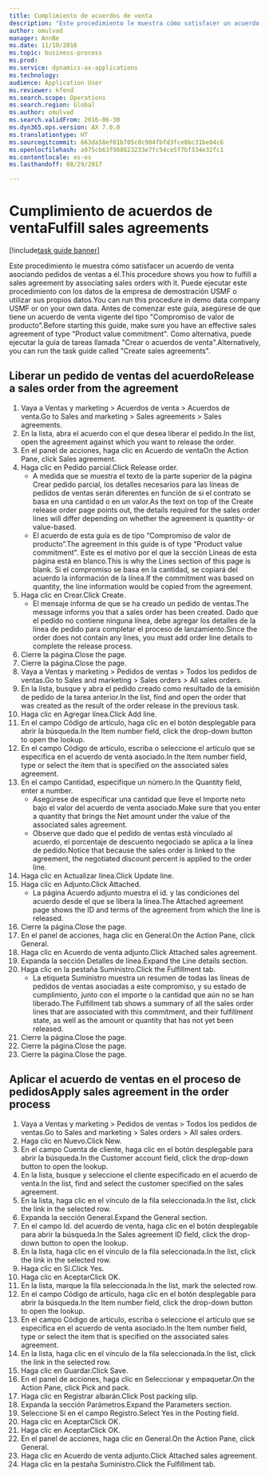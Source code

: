 ```yaml
--- 
title: Cumplimiento de acuerdos de venta
description: "Este procedimiento le muestra cómo satisfacer un acuerdo de venta asociando pedidos de ventas a él."
author: omulvad
manager: AnnBe
ms.date: 11/10/2016
ms.topic: business-process
ms.prod: 
ms.service: dynamics-ax-applications
ms.technology: 
audience: Application User
ms.reviewer: kfend
ms.search.scope: Operations
ms.search.region: Global
ms.author: omulvad
ms.search.validFrom: 2016-06-30
ms.dyn365.ops.version: AX 7.0.0
ms.translationtype: HT
ms.sourcegitcommit: 663da58ef01b705c0c984fbfd3fce8bc31be04c6
ms.openlocfilehash: a975cb63f988823233e7fc54ce5f7bf334e32fc1
ms.contentlocale: es-es
ms.lasthandoff: 08/29/2017

---
```

# <a name="fulfill-sales-agreements"></a><span data-ttu-id="65142-103">Cumplimiento de acuerdos de venta</span><span class="sxs-lookup"><span data-stu-id="65142-103">Fulfill sales agreements</span></span>

[!include[task guide banner](../../includes/task-guide-banner.md)]

<span data-ttu-id="65142-104">Este procedimiento le muestra cómo satisfacer un acuerdo de venta asociando pedidos de ventas a él.</span><span class="sxs-lookup"><span data-stu-id="65142-104">This procedure shows you how to fulfill a sales agreement by associating sales orders with it.</span></span> <span data-ttu-id="65142-105">Puede ejecutar este procedimiento con los datos de la empresa de demostración USMF o utilizar sus propios datos.</span><span class="sxs-lookup"><span data-stu-id="65142-105">You can run this procedure in demo data company USMF or on your own data.</span></span> <span data-ttu-id="65142-106">Antes de comenzar este guía, asegúrese de que tiene un acuerdo de venta vigente del tipo "Compromiso de valor de producto".</span><span class="sxs-lookup"><span data-stu-id="65142-106">Before starting this guide, make sure you have an effective sales agreement of type "Product value commitment".</span></span> <span data-ttu-id="65142-107">Como alternativa, puede ejecutar la guía de tareas llamada "Crear o acuerdos de venta".</span><span class="sxs-lookup"><span data-stu-id="65142-107">Alternatively, you can run the task guide called "Create sales agreements".</span></span>  




## <a name="release-a-sales-order-from-the-agreement"></a><span data-ttu-id="65142-108">Liberar un pedido de ventas del acuerdo</span><span class="sxs-lookup"><span data-stu-id="65142-108">Release a sales order from the agreement</span></span>
1. <span data-ttu-id="65142-109">Vaya a Ventas y marketing > Acuerdos de venta > Acuerdos de venta.</span><span class="sxs-lookup"><span data-stu-id="65142-109">Go to Sales and marketing > Sales agreements > Sales agreements.</span></span>
2. <span data-ttu-id="65142-110">En la lista, abra el acuerdo con el que desea liberar el pedido.</span><span class="sxs-lookup"><span data-stu-id="65142-110">In the list, open the agreement against which you want to release the order.</span></span>
3. <span data-ttu-id="65142-111">En el panel de acciones, haga clic en Acuerdo de venta</span><span class="sxs-lookup"><span data-stu-id="65142-111">On the Action Pane, click Sales agreement.</span></span>
4. <span data-ttu-id="65142-112">Haga clic en Pedido parcial.</span><span class="sxs-lookup"><span data-stu-id="65142-112">Click Release order.</span></span>
    * <span data-ttu-id="65142-113">A medida que se muestra el texto de la parte superior de la página Crear pedido parcial, los detalles necesarios para las líneas de pedidos de ventas serán diferentes en función de si el contrato se basa en una cantidad o en un valor.</span><span class="sxs-lookup"><span data-stu-id="65142-113">As the text on top of the  Create release order page points out, the details required for the sales order lines will differ depending on whether the agreement is quantity- or value-based.</span></span>  
    * <span data-ttu-id="65142-114">El acuerdo de esta guía es de tipo “Compromiso de valor de producto”.</span><span class="sxs-lookup"><span data-stu-id="65142-114">The agreement in this guide is of type "Product value commitment".</span></span> <span data-ttu-id="65142-115">Este es el motivo por el que la sección Líneas de esta página está en blanco.</span><span class="sxs-lookup"><span data-stu-id="65142-115">This is why the Lines section of this page is blank.</span></span> <span data-ttu-id="65142-116">Si el compromiso se basa en la cantidad, se copiará del acuerdo la información de la línea.</span><span class="sxs-lookup"><span data-stu-id="65142-116">If the commitment was based on quantity, the line information would be copied from the agreement.</span></span>  
5. <span data-ttu-id="65142-117">Haga clic en Crear.</span><span class="sxs-lookup"><span data-stu-id="65142-117">Click Create.</span></span>
    * <span data-ttu-id="65142-118">El mensaje informa de que se ha creado un pedido de ventas.</span><span class="sxs-lookup"><span data-stu-id="65142-118">The message informs you that a sales order has been created.</span></span> <span data-ttu-id="65142-119">Dado que el pedido no contiene ninguna línea, debe agregar los detalles de la línea de pedido para completar el proceso de lanzamiento.</span><span class="sxs-lookup"><span data-stu-id="65142-119">Since the order does not contain any lines, you must add order line details to complete the release process.</span></span>   
6. <span data-ttu-id="65142-120">Cierre la página.</span><span class="sxs-lookup"><span data-stu-id="65142-120">Close the page.</span></span>
7. <span data-ttu-id="65142-121">Cierre la página.</span><span class="sxs-lookup"><span data-stu-id="65142-121">Close the page.</span></span>
8. <span data-ttu-id="65142-122">Vaya a Ventas y marketing > Pedidos de ventas > Todos los pedidos de ventas.</span><span class="sxs-lookup"><span data-stu-id="65142-122">Go to Sales and marketing > Sales orders > All sales orders.</span></span>
9. <span data-ttu-id="65142-123">En la lista, busque y abra el pedido creado como resultado de la emisión de pedido de la tarea anterior.</span><span class="sxs-lookup"><span data-stu-id="65142-123">In the list, find and open the order that was created as the result of the order release in the previous task.</span></span>
10. <span data-ttu-id="65142-124">Haga clic en Agregar línea.</span><span class="sxs-lookup"><span data-stu-id="65142-124">Click Add line.</span></span>
11. <span data-ttu-id="65142-125">En el campo Código de artículo, haga clic en el botón desplegable para abrir la búsqueda.</span><span class="sxs-lookup"><span data-stu-id="65142-125">In the Item number field, click the drop-down button to open the lookup.</span></span>
12. <span data-ttu-id="65142-126">En el campo Código de artículo, escriba o seleccione el artículo que se especifica en el acuerdo de venta asociado.</span><span class="sxs-lookup"><span data-stu-id="65142-126">In the Item number field, type or select the item that is specified on the associated sales agreement.</span></span>
13. <span data-ttu-id="65142-127">En el campo Cantidad, especifique un número.</span><span class="sxs-lookup"><span data-stu-id="65142-127">In the Quantity field, enter a number.</span></span>
    * <span data-ttu-id="65142-128">Asegúrese de especificar una cantidad que lleve el Importe neto bajo el valor del acuerdo de venta asociado.</span><span class="sxs-lookup"><span data-stu-id="65142-128">Make sure that you enter a quantity that brings the Net amount under the value of the associated sales agreement.</span></span>  
    * <span data-ttu-id="65142-129">Observe que dado que el pedido de ventas está vinculado al acuerdo, el porcentaje de descuento negociado se aplica a la línea de pedido.</span><span class="sxs-lookup"><span data-stu-id="65142-129">Notice that because the sales order is linked to the agreement, the negotiated discount percent is applied to the order line.</span></span>  
14. <span data-ttu-id="65142-130">Haga clic en Actualizar línea.</span><span class="sxs-lookup"><span data-stu-id="65142-130">Click Update line.</span></span>
15. <span data-ttu-id="65142-131">Haga clic en Adjunto.</span><span class="sxs-lookup"><span data-stu-id="65142-131">Click Attached.</span></span>
    * <span data-ttu-id="65142-132">La página Acuerdo adjunto muestra el id. y las condiciones del acuerdo desde el que se libera la línea.</span><span class="sxs-lookup"><span data-stu-id="65142-132">The Attached agreement page shows the ID and terms of the agreement from which the line is released.</span></span>  
16. <span data-ttu-id="65142-133">Cierre la página.</span><span class="sxs-lookup"><span data-stu-id="65142-133">Close the page.</span></span>
17. <span data-ttu-id="65142-134">En el panel de acciones, haga clic en General.</span><span class="sxs-lookup"><span data-stu-id="65142-134">On the Action Pane, click General.</span></span>
18. <span data-ttu-id="65142-135">Haga clic en Acuerdo de venta adjunto.</span><span class="sxs-lookup"><span data-stu-id="65142-135">Click Attached sales agreement.</span></span>
19. <span data-ttu-id="65142-136">Expanda la sección Detalles de línea.</span><span class="sxs-lookup"><span data-stu-id="65142-136">Expand the Line details section.</span></span>
20. <span data-ttu-id="65142-137">Haga clic en la pestaña Suministro.</span><span class="sxs-lookup"><span data-stu-id="65142-137">Click the Fulfillment tab.</span></span>
    * <span data-ttu-id="65142-138">La etiqueta Suministro muestra un resumen de todas las líneas de pedidos de ventas asociadas a este compromiso, y su estado de cumplimiento, junto con el importe o la cantidad que aún no se han liberado.</span><span class="sxs-lookup"><span data-stu-id="65142-138">The Fulfillment tab shows a summary of all the sales order lines that are associated with this commitment, and their fulfillment state, as well as the amount or quantity that has not yet been released.</span></span>   
21. <span data-ttu-id="65142-139">Cierre la página.</span><span class="sxs-lookup"><span data-stu-id="65142-139">Close the page.</span></span>
22. <span data-ttu-id="65142-140">Cierre la página.</span><span class="sxs-lookup"><span data-stu-id="65142-140">Close the page.</span></span>
23. <span data-ttu-id="65142-141">Cierre la página.</span><span class="sxs-lookup"><span data-stu-id="65142-141">Close the page.</span></span>

## <a name="apply-sales-agreement-in-the-order-process"></a><span data-ttu-id="65142-142">Aplicar el acuerdo de ventas en el proceso de pedidos</span><span class="sxs-lookup"><span data-stu-id="65142-142">Apply sales agreement in the order process</span></span>
1. <span data-ttu-id="65142-143">Vaya a Ventas y marketing > Pedidos de ventas > Todos los pedidos de ventas.</span><span class="sxs-lookup"><span data-stu-id="65142-143">Go to Sales and marketing > Sales orders > All sales orders.</span></span>
2. <span data-ttu-id="65142-144">Haga clic en Nuevo.</span><span class="sxs-lookup"><span data-stu-id="65142-144">Click New.</span></span>
3. <span data-ttu-id="65142-145">En el campo Cuenta de cliente, haga clic en el botón desplegable para abrir la búsqueda.</span><span class="sxs-lookup"><span data-stu-id="65142-145">In the Customer account field, click the drop-down button to open the lookup.</span></span>
4. <span data-ttu-id="65142-146">En la lista, busque y seleccione el cliente especificado en el acuerdo de venta.</span><span class="sxs-lookup"><span data-stu-id="65142-146">In the list, find and select the customer specified on the sales agreement.</span></span>
5. <span data-ttu-id="65142-147">En la lista, haga clic en el vínculo de la fila seleccionada.</span><span class="sxs-lookup"><span data-stu-id="65142-147">In the list, click the link in the selected row.</span></span>
6. <span data-ttu-id="65142-148">Expanda la sección General.</span><span class="sxs-lookup"><span data-stu-id="65142-148">Expand the General section.</span></span>
7. <span data-ttu-id="65142-149">En el campo Id. del acuerdo de venta, haga clic en el botón desplegable para abrir la búsqueda.</span><span class="sxs-lookup"><span data-stu-id="65142-149">In the Sales agreement ID field, click the drop-down button to open the lookup.</span></span>
8. <span data-ttu-id="65142-150">En la lista, haga clic en el vínculo de la fila seleccionada.</span><span class="sxs-lookup"><span data-stu-id="65142-150">In the list, click the link in the selected row.</span></span>
9. <span data-ttu-id="65142-151">Haga clic en Sí.</span><span class="sxs-lookup"><span data-stu-id="65142-151">Click Yes.</span></span>
10. <span data-ttu-id="65142-152">Haga clic en Aceptar</span><span class="sxs-lookup"><span data-stu-id="65142-152">Click OK.</span></span>
11. <span data-ttu-id="65142-153">En la lista, marque la fila seleccionada.</span><span class="sxs-lookup"><span data-stu-id="65142-153">In the list, mark the selected row.</span></span>
12. <span data-ttu-id="65142-154">En el campo Código de artículo, haga clic en el botón desplegable para abrir la búsqueda.</span><span class="sxs-lookup"><span data-stu-id="65142-154">In the Item number field, click the drop-down button to open the lookup.</span></span>
13. <span data-ttu-id="65142-155">En el campo Código de artículo, escriba o seleccione el artículo que se especifica en el acuerdo de venta asociado.</span><span class="sxs-lookup"><span data-stu-id="65142-155">In the Item number field, type or select the item that is specified on the associated sales agreement.</span></span>
14. <span data-ttu-id="65142-156">En la lista, haga clic en el vínculo de la fila seleccionada.</span><span class="sxs-lookup"><span data-stu-id="65142-156">In the list, click the link in the selected row.</span></span>
15. <span data-ttu-id="65142-157">Haga clic en Guardar.</span><span class="sxs-lookup"><span data-stu-id="65142-157">Click Save.</span></span>
16. <span data-ttu-id="65142-158">En el panel de acciones, haga clic en Seleccionar y empaquetar.</span><span class="sxs-lookup"><span data-stu-id="65142-158">On the Action Pane, click Pick and pack.</span></span>
17. <span data-ttu-id="65142-159">Haga clic en Registrar albarán.</span><span class="sxs-lookup"><span data-stu-id="65142-159">Click Post packing slip.</span></span>
18. <span data-ttu-id="65142-160">Expanda la sección Parámetros.</span><span class="sxs-lookup"><span data-stu-id="65142-160">Expand the Parameters section.</span></span>
19. <span data-ttu-id="65142-161">Seleccione Sí en el campo Registro.</span><span class="sxs-lookup"><span data-stu-id="65142-161">Select Yes in the Posting field.</span></span>
20. <span data-ttu-id="65142-162">Haga clic en Aceptar</span><span class="sxs-lookup"><span data-stu-id="65142-162">Click OK.</span></span>
21. <span data-ttu-id="65142-163">Haga clic en Aceptar</span><span class="sxs-lookup"><span data-stu-id="65142-163">Click OK.</span></span>
22. <span data-ttu-id="65142-164">En el panel de acciones, haga clic en General.</span><span class="sxs-lookup"><span data-stu-id="65142-164">On the Action Pane, click General.</span></span>
23. <span data-ttu-id="65142-165">Haga clic en Acuerdo de venta adjunto.</span><span class="sxs-lookup"><span data-stu-id="65142-165">Click Attached sales agreement.</span></span>
24. <span data-ttu-id="65142-166">Haga clic en la pestaña Suministro.</span><span class="sxs-lookup"><span data-stu-id="65142-166">Click the Fulfillment tab.</span></span>


